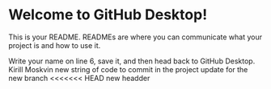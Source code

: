 # Welcome to GitHub Desktop!

This is your README. READMEs are where you can communicate what your project is and how to use it.

Write your name on line 6, save it, and then head back to GitHub Desktop.
Kirill Moskvin
new string of code to commit in the project
update for the new branch
<<<<<<< HEAD
new headder


